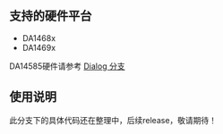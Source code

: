 ## 支持的硬件平台

- DA1468x
- DA1469x

DA14585硬件请参考 [Dialog 分支](https://github.com/MiEcosystem/mijia_ble_standard/tree/Dialog)

## 使用说明

此分支下的具体代码还在整理中，后续release，敬请期待！